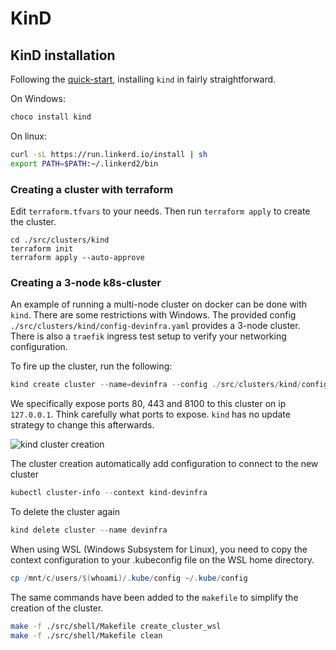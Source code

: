 # KinD

## KinD installation

Following the [quick-start](https://kind.sigs.k8s.io/docs/user/quick-start/), installing `kind` in fairly straightforward.

On Windows:

```Powershell
choco install kind
```

On linux:

```bash
curl -sL https://run.linkerd.io/install | sh
export PATH=$PATH:~/.linkerd2/bin
```

### Creating a cluster with terraform

Edit `terraform.tfvars` to your needs. Then run `terraform apply` to create the cluster.

```shell
cd ./src/clusters/kind
terraform init
terraform apply --auto-approve
```

### Creating a 3-node k8s-cluster

An example of running a multi-node cluster on docker can be done with `kind`. There are some restrictions with Windows. The provided config `./src/clusters/kind/config-devinfra.yaml` provides a 3-node cluster. There is also a `traefik` ingress test setup to verify your networking configuration.

To fire up the cluster, run the following:

```powershell
kind create cluster --name=devinfra --config ./src/clusters/kind/config-devinfra.yaml
```

We specifically expose ports 80, 443 and 8100 to this cluster on ip `127.0.0.1`. Think carefully what ports to expose. `kind` has no update strategy to change this afterwards.

![kind cluster creation](../images/kind-cluster-creation.png)

The cluster creation automatically add configuration to connect to the new cluster

```powershell
kubectl cluster-info --context kind-devinfra
```

To delete the cluster again

```powershell
kind delete cluster --name devinfra
```

When using WSL (Windows Subsystem for Linux), you need to copy the context configuration to your .kubeconfig file on the WSL home directory.

```powershell
cp /mnt/c/users/$(whoami)/.kube/config ~/.kube/config
```

The same commands have been added to the `makefile` to simplify the creation of the cluster.

```bash
make -f ./src/shell/Makefile create_cluster_wsl
make -f ./src/shell/Makefile clean
```
